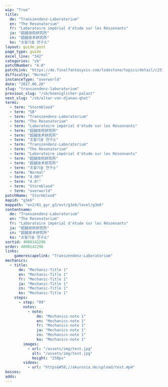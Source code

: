 ```yaml
---
wip: "True"
title:
  de: "Transzendenz-Laboratorium"
  en: "The Resonatorium"
  fr: "Laboratoire impérial d'étude sur les Résonnants"
  ja: "超越技術研究所"
  cn: "超越技术研究所"
  ko: "초월기술 연구소"
layout: guide_post
page_type: guide
excel_line: "342"
categories: "sb"
patchNumber: "4.0"
patchLink: "https://de.finalfantasyxiv.com/lodestone/topics/detail/c2519c232d02fc2394c3830faa364611cd4e610c"
difficulty: "Normal"
instanceType: "overworld"
date: "2017.06.20"
slug: "transzendenz-laboratorium"
previous_slug: "/sb/koeniglicher-palast"
next_slug: "/sb/altar-von-djanan-qhat"
terms:
  - term: "Stormblood"
  - term: "SB"
  - term: "Transzendenz-Laboratorium"
  - term: "The Resonatorium"
  - term: "Laboratoire impérial d'étude sur les Résonnants"
  - term: "超越技術研究所"
  - term: "超越技术研究所"
  - term: "초월기술 연구소"
  - term: "Transzendenz-Laboratorium"
  - term: "The Resonatorium"
  - term: "Laboratoire impérial d'étude sur les Résonnants"
  - term: "超越技術研究所"
  - term: "超越技术研究所"
  - term: "초월기술 연구소"
  - term: "Normal"
  - term: "4.00!"
  - term: "4.0!"
  - term: "Stormblood"
  - term: "overworld"
patchName: "Stormblood"
mapid: "g3e6"
mappath: "ex2/01_gyr_g3/evt/g3e6/level/g3e6"
contentname:
  de: "Transzendenz-Laboratorium"
  en: "The Resonatorium"
  fr: "Laboratoire impérial d'étude sur les Résonnants"
  ja: "超越技術研究所"
  cn: "超越技术研究所"
  ko: "초월기술 연구소"
sortid: 4000142296
order: 4000142296
links:
    gamerescapelink: "Transzendenz-Laboratorium"
mechanics:
  - title:
      de: "Mechanic-Title 1"
      en: "Mechanic-Title 1"
      fr: "Mechanic-Title 1"
      ja: "Mechanic-Title 1"
      cn: "Mechanic-Title 1"
      ko: "Mechanic-Title 1"
    steps:
      - step: "09"
        notes:
          - note:
              de: "Mechanics-note 1"
              en: "Mechanics-note 1"
              fr: "Mechanics-note 1"
              ja: "Mechanics-note 1"
              cn: "Mechanics-note 1"
              ko: "Mechanics-note 1"
        images:
          - url: "/assets/img/test.jpg"
            alt: "/assets/img/test.jpg"
            height: "250px"
        videos:
          - url: "https&#58;//akurosia.de/upload/test.mp4"
bosses:
adds:
---
```


